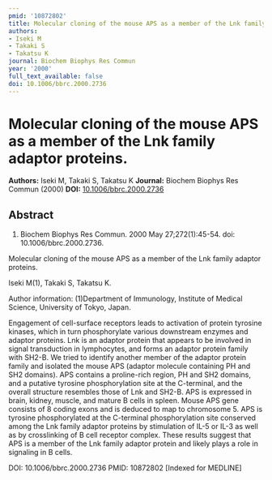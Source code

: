 ```yaml
---
pmid: '10872802'
title: Molecular cloning of the mouse APS as a member of the Lnk family adaptor proteins.
authors:
- Iseki M
- Takaki S
- Takatsu K
journal: Biochem Biophys Res Commun
year: '2000'
full_text_available: false
doi: 10.1006/bbrc.2000.2736
---
```


# Molecular cloning of the mouse APS as a member of the Lnk family adaptor proteins.
**Authors:** Iseki M, Takaki S, Takatsu K
**Journal:** Biochem Biophys Res Commun (2000)
**DOI:** [10.1006/bbrc.2000.2736](https://doi.org/10.1006/bbrc.2000.2736)

## Abstract

1. Biochem Biophys Res Commun. 2000 May 27;272(1):45-54. doi: 
10.1006/bbrc.2000.2736.

Molecular cloning of the mouse APS as a member of the Lnk family adaptor 
proteins.

Iseki M(1), Takaki S, Takatsu K.

Author information:
(1)Department of Immunology, Institute of Medical Science, University of Tokyo, 
Japan.

Engagement of cell-surface receptors leads to activation of protein tyrosine 
kinases, which in turn phosphorylate various downstream enzymes and adaptor 
proteins. Lnk is an adaptor protein that appears to be involved in signal 
transduction in lymphocytes, and forms an adaptor protein family with SH2-B. We 
tried to identify another member of the adaptor protein family and isolated the 
mouse APS (adaptor molecule containing PH and SH2 domains). APS contains a 
proline-rich region, PH and SH2 domains, and a putative tyrosine phosphorylation 
site at the C-terminal, and the overall structure resembles those of Lnk and 
SH2-B. APS is expressed in brain, kidney, muscle, and mature B cells in spleen. 
Mouse APS gene consists of 8 coding exons and is deduced to map to chromosome 5. 
APS is tyrosine phosphorylated at the C-terminal phosphorylation site conserved 
among the Lnk family adaptor proteins by stimulation of IL-5 or IL-3 as well as 
by crosslinking of B cell receptor complex. These results suggest that APS is a 
member of the Lnk family adaptor protein and likely plays a role in signaling in 
B cells.

DOI: 10.1006/bbrc.2000.2736
PMID: 10872802 [Indexed for MEDLINE]

